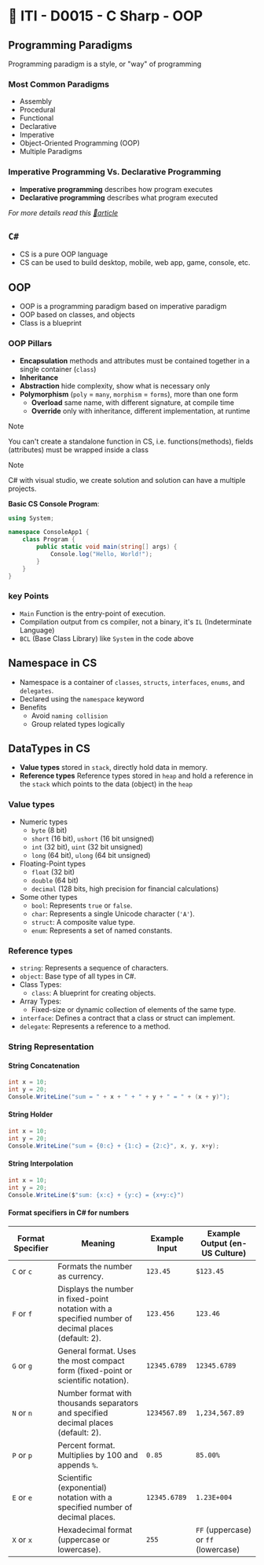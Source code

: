 # 🔖 ITI - D0015 - C Sharp - OOP

## Programming Paradigms

Programming paradigm is a style, or "way" of programming

### Most Common Paradigms

- Assembly
- Procedural
- Functional
- Declarative
- Imperative
- Object-Oriented Programming (OOP)
- Multiple Paradigms

### Imperative Programming Vs. Declarative Programming

- **Imperative programming** describes how program executes
- **Declarative programming** describes what program executed

_For more details read this [🔗article](https://cs.lmu.edu/~ray/notes/paradigms/)_

## `C#`

- CS is a pure OOP language
- CS can be used to build desktop, mobile, web app, game, console, etc.

## OOP

- OOP is a programming paradigm based on imperative paradigm
- OOP based on classes, and objects
- Class is a blueprint

### OOP Pillars

- **Encapsulation** methods and attributes must be contained together in a single container (`class`)
- **Inheritance**
- **Abstraction** hide complexity, show what is necessary only
- **Polymorphism** (`poly` = `many`, `morphism` = `forms`), more than one form
  - **Overload** same name, with different signature, at compile time
  - **Override** only with inheritance, different implementation, at runtime

> [!Note]
> You can't create a standalone function in CS, i.e. functions(methods), fields (attributes) must be wrapped inside a class

> [!Note]
> C# with visual studio, we create solution and solution can have a multiple projects.

**Basic CS Console Program**:

```cs
using System;

namespace ConsoleApp1 {
	class Program {
		public static void main(string[] args) {
			Console.log("Hello, World!");
		}
	}
}
```

### key Points

- `Main` Function is the entry-point of execution.
- Compilation output from cs compiler, not a binary, it's `IL` (Indeterminate Language)
- `BCL` (Base Class Library) like `System` in the code above

## Namespace in CS

- Namespace is a container of `classes`, `structs`, `interfaces`, `enums`, and `delegates`.
- Declared using the `namespace` keyword
- Benefits
  - Avoid `naming collision`
  - Group related types logically

## DataTypes in CS

- **Value types** stored in `stack`, directly hold data in memory.
- **Reference types** Reference types stored in `heap` and hold a reference in the `stack` which points to the data (object) in the `heap`

### Value types

- Numeric types
  - `byte` (8 bit)
  - `short` (16 bit), `ushort` (16 bit unsigned)
  - `int` (32 bit), `uint` (32 bit unsigned)
  - `long` (64 bit), `ulong` (64 bit unsigned)
- Floating-Point types
  - `float` (32 bit)
  - `double` (64 bit)
  - `decimal` (128 bits, high precision for financial calculations)
- Some other types
  - `bool`: Represents `true` or `false`.
  - `char`: Represents a single Unicode character (`'A'`).
  - `struct`: A composite value type.
  - `enum`: Represents a set of named constants.

### Reference types

- `string`: Represents a sequence of characters.
- `object`: Base type of all types in C#.
- Class Types:
  - `class`: A blueprint for creating objects.
- Array Types:
  - Fixed-size or dynamic collection of elements of the same type.
- `interface`: Defines a contract that a class or struct can implement.
- `delegate`: Represents a reference to a method.

### String Representation

#### String Concatenation

```cs
int x = 10;
int y = 20;
Console.WriteLine("sum = " + x + " + " + y + " = " + (x + y)");
```

#### String Holder

```cs
int x = 10;
int y = 20;
Console.WriteLine("sum = {0:c} + {1:c} = {2:c}", x, y, x+y);
```

#### String Interpolation

```cs
int x = 10;
int y = 20;
Console.WriteLine($"sum: {x:c} + {y:c} = {x+y:c}")
```

#### Format specifiers in C# for numbers

| **Format Specifier** | **Meaning**                                                                                         | **Example Input** | **Example Output** (en-US Culture)   |
| -------------------- | --------------------------------------------------------------------------------------------------- | ----------------- | ------------------------------------ |
| `C` or `c`           | Formats the number as currency.                                                                     | `123.45`          | `$123.45`                            |
| `F` or `f`           | Displays the number in fixed-point notation with a specified number of decimal places (default: 2). | `123.456`         | `123.46`                             |
| `G` or `g`           | General format. Uses the most compact form (fixed-point or scientific notation).                    | `12345.6789`      | `12345.6789`                         |
| `N` or `n`           | Number format with thousands separators and specified decimal places (default: 2).                  | `1234567.89`      | `1,234,567.89`                       |
| `P` or `p`           | Percent format. Multiplies by 100 and appends `%`.                                                  | `0.85`            | `85.00%`                             |
| `E` or `e`           | Scientific (exponential) notation with a specified number of decimal places.                        | `12345.6789`      | `1.23E+004`                          |
| `X` or `x`           | Hexadecimal format (uppercase or lowercase).                                                        | `255`             | `FF` (uppercase) or `ff` (lowercase) |
